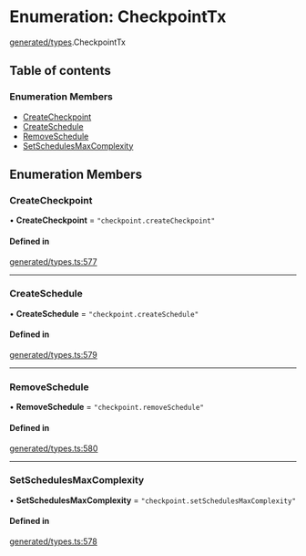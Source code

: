 # Enumeration: CheckpointTx

[generated/types](../wiki/generated.types).CheckpointTx

## Table of contents

### Enumeration Members

- [CreateCheckpoint](../wiki/generated.types.CheckpointTx#createcheckpoint)
- [CreateSchedule](../wiki/generated.types.CheckpointTx#createschedule)
- [RemoveSchedule](../wiki/generated.types.CheckpointTx#removeschedule)
- [SetSchedulesMaxComplexity](../wiki/generated.types.CheckpointTx#setschedulesmaxcomplexity)

## Enumeration Members

### CreateCheckpoint

• **CreateCheckpoint** = ``"checkpoint.createCheckpoint"``

#### Defined in

[generated/types.ts:577](https://github.com/PolymeshAssociation/polymesh-sdk/blob/8a9e72221/src/generated/types.ts#L577)

___

### CreateSchedule

• **CreateSchedule** = ``"checkpoint.createSchedule"``

#### Defined in

[generated/types.ts:579](https://github.com/PolymeshAssociation/polymesh-sdk/blob/8a9e72221/src/generated/types.ts#L579)

___

### RemoveSchedule

• **RemoveSchedule** = ``"checkpoint.removeSchedule"``

#### Defined in

[generated/types.ts:580](https://github.com/PolymeshAssociation/polymesh-sdk/blob/8a9e72221/src/generated/types.ts#L580)

___

### SetSchedulesMaxComplexity

• **SetSchedulesMaxComplexity** = ``"checkpoint.setSchedulesMaxComplexity"``

#### Defined in

[generated/types.ts:578](https://github.com/PolymeshAssociation/polymesh-sdk/blob/8a9e72221/src/generated/types.ts#L578)
